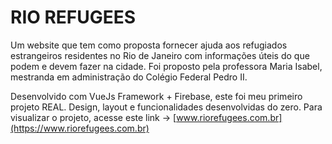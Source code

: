 # RIO REFUGEES

Um website que tem como proposta fornecer ajuda aos refugiados estrangeiros residentes no Rio de Janeiro com informações úteis do que podem e devem fazer na cidade. Foi proposto pela professora Maria Isabel, mestranda em administração do Colégio Federal Pedro II.

Desenvolvido com VueJs Framework + Firebase, este foi meu primeiro projeto REAL. Design, layout e funcionalidades desenvolvidas do zero.
Para visualizar o projeto, acesse este link -> [www.riorefugees.com.br](https://www.riorefugees.com.br) 
